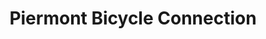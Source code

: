 ---
title: "Piermont Bicycle Connection"
url: /piermont/piermont-bicycle-connection/
shop: Fahrrad
---